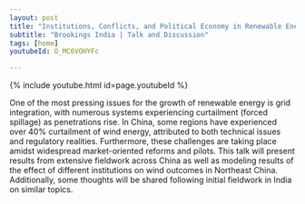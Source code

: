 ```yaml
---
layout: post
title: "Institutions, Conflicts, and Political Economy in Renewable Energy Integration: Case of China, and Thoughts for India"
subtitle: "Brookings India | Talk and Discussion"
tags: [home]
youtubeId: O_MC6VOHYFc

---
```


{% include youtube.html id=page.youtubeId %}

One of the most pressing issues for the growth of renewable energy is grid integration, with numerous systems experiencing curtailment (forced spillage) as penetrations rise. In China, some regions have experienced over 40% curtailment of wind energy, attributed to both technical issues and regulatory realities. Furthermore, these challenges are taking place amidst widespread market-oriented reforms and pilots.
This talk will present results from extensive fieldwork across China as well as modeling results of the effect of different institutions on wind outcomes in Northeast China. Additionally, some thoughts will be shared following initial fieldwork in India on similar topics.
